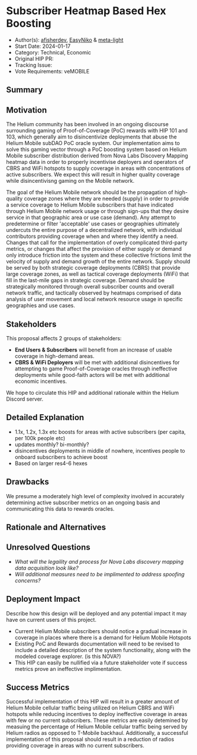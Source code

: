 # Subscriber Heatmap Based Hex Boosting

- Author(s): [afisherdev](https://github.com/afisherdev), [EasyNiko](https://github.com/EasyNiko) & [meta-light](https://github.com/meta-light) 
- Start Date: 2024-01-17
- Category: Technical, Economic
- Original HIP PR: <!-- leave this empty; maintainer will fill in ID of this pull request -->
- Tracking Issue: <!-- leave this empty; maintainer will create a discussion issue -->
- Vote Requirements: veMOBILE

## Summary
<!-- One paragraph explanation of the proposal. -->
<!-- Read the content requests in all sections before starting to write any section. -->

## Motivation
The Helium community has been involved in an ongoing discourse surrounding gaming of Proof-of-Coverage (PoC) rewards with HIP 101 and 103, which generally aim to disincentivize deployments that abuse the Helium Mobile subDAO PoC oracle system. Our implementation aims to solve this gaming vector through a PoC boosting system based on Helium Mobile subscriber distribution derived from Nova Labs Discovery Mapping heatmap data in order to properly incentivise deployers and operators of CBRS and WiFi hotspots to supply coverage in areas with concentrations of active subscribers. We expect this will result in higher quality coverage while disincentivisng gaming on the Mobile network.

The goal of the Helium Mobile network should be the propagation of high-quality coverage zones where they are needed (supply) in order to provide a service coverage to Helium Mobile subscribers that have indicated through Helium Mobile network usage or through sign-ups that they desire service in that geographic area or use case (demand). Any attempt to predetermine or filter 'acceptable' use cases or geographies ultimately undercuts the entire purpose of a decentralized network, with individual contributors providing coverage when and where they identify a need. Changes that call for the implementation of overly complicated third-party metrics, or changes that affect the provision of either supply or demand only introduce friction into the system and these collective frictions limit the velocity of supply and demand growth of the entire network. Supply should be served by both strategic coverage deployments (CBRS) that provide large coverage zones, as well as tactical coverage deployments (WiFi) that fill in the last-mile gaps in strategic coverage. Demand should be strategically monitored through overall subscriber counts and overall network traffic, and tactically observed by heatmaps comprised of data analysis of user movement and local network resource usage in specific geographies and use cases. 


## Stakeholders
This proposal affects 2 groups of stakeholders:
- **End Users & Subscribers** will benefit from an increase of usable coverage in high-demand areas. 
- **CBRS & WiFi Deployers** will be met with additional disincentives for attempting to game Proof-of-Coverage oracles through ineffective deployments while good-faith actors will be met with additional economic incentives. 

We hope to circulate this HIP and additional rationale within the Helium Discord server. 

## Detailed Explanation
<!-- 
- Introduce and explain new concepts.
- It should be reasonably clear how the proposal would be implemented.
- Provide representative examples that show how this proposal would be commonly used.
- Corner cases should be dissected by example.
-->
- 1.1x, 1.2x, 1.3x etc boosts for areas with active subscribers (per capita, per 100k people etc)
- updates monthly? bi-monthly?
- disincentives deployments in middle of nowhere, incentives people to onboard subscribers to achieve boost
- Based on larger res4-6 hexes

## Drawbacks
We presume a moderately high level of complexity involved in accurately determining active subscriber metrics on an ongoing basis and communicating this data to rewards oracles. 

## Rationale and Alternatives
<!-- 
This is your chance to discuss your proposal in the context of the whole design space. This is
probably the most important section!
- Why is this design the best in the space of possible designs?
- What other designs have been considered and what is the rationale for not choosing them?
- What is the impact of not doing this?
-->

## Unresolved Questions
<!-- 
- What parts of the design do you expect to resolve through the HIP process before this gets merged?
- What parts of the design do you expect to resolve through the implementation of this feature?
- What related issues do you consider out of scope for this HIP that could be addressed in the
  future independently of the solution that comes out of this HIP?
- Are there dependencies, milestones, or dates that need to be met for this HIP to succeed?
-->
- _What will the legaility and process for Nova Labs discovery mapping data acquisition look like?_
- _Will additional measures need to be implimented to address spoofing concerns?_

## Deployment Impact
Describe how this design will be deployed and any potential impact it may have on current users of
this project.
<!-- 
- How will current users be impacted?
- How will existing documentation/knowledge base need to be supported? Any content to change at
  <http://docs.helium.com>?
- Is this backwards compatible? Can this HIP be undone?
  - If not, what is the procedure to migrate? 
-->
- Current Helium Mobile subscribers should notice a gradual increase in coverage in places where there is a demand for Helium Mobile Hotspots
- Existing PoC and Rewards documentation will need to be revised to include a detailed description of the system functionality, along with the modeled coverage explorer. (is this NOVA?)
- This HIP can easily be nullified via a future stakeholder vote if success metrics prove an ineffective implimentation. 

## Success Metrics
<!-- 
What metrics can be used to measure the success of this design? Are any new ETL reports needed to
measure the success?
- What should we measure to prove a performance increase?
- What should we measure to prove an improvement in stability?
- What should we measure to prove a reduction in complexity?
- What should we measure to prove an acceptance of this by its users?
-->
Successful implementation of this HIP will result in a greater amount of Helium Mobile cellular traffic being utilized on Helium CBRS and WiFi hotspots while reducing incentives to deploy ineffective coverage in areas with few or no current subscribers. These metrics are easily detemined by measuing the percentage of Helium Mobile cellular traffic being served by Helium radios as opposed to T-Mobile backhaul. Additionally, a successful implementation of this proposal should result in a reduction of radios providing coverage in areas with no current subscribers. 
